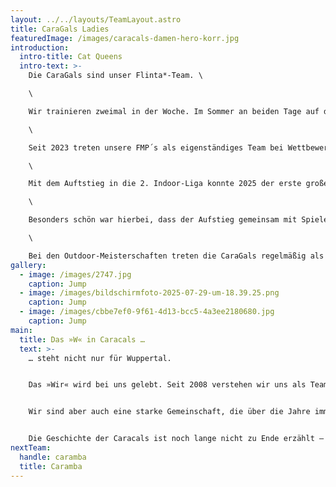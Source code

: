 ```yaml
---
layout: ../../layouts/TeamLayout.astro
title: CaraGals Ladies
featuredImage: /images/caracals-damen-hero-korr.jpg
introduction:
  intro-title: Cat Queens
  intro-text: >-
    Die CaraGals sind unser Flinta*-Team. \

    \

    Wir trainieren zweimal in der Woche. Im Sommer an beiden Tage auf dem Rasen. Im Winter auch an einem Termin in der Halle. Das Training findet gemeinsam mit dem Open- und Mixed-Team statt.\

    \

    Seit 2023 treten unsere FMP´s als eigenständiges Team bei Wettbewerben an.\

    \

    Mit dem Auftstieg in die 2. Indoor-Liga konnte 2025 der erste große Erfolg gefeiert werden.\

    \

    Besonders schön war hierbei, dass der Aufstieg gemeinsam mit Spielerinnen aus unserem Jugend-Team »Caramba« erreicht wurde.\

    \

    Bei den Outdoor-Meisterschaften treten die CaraGals regelmäßig als »Katzenfamilie« zusammen mit den Frauen von Düsseldorf Ultimate an. Aktuell spielen wir dort in der 2. Liga.
gallery:
  - image: /images/2747.jpg
    caption: Jump
  - image: /images/bildschirmfoto-2025-07-29-um-18.39.25.png
    caption: Jump
  - image: /images/cbbe7ef0-9f61-4d13-bcc5-4a3ee2180680.jpg
    caption: Jump
main:
  title: Das »W« in Caracals …
  text: >-
    … steht nicht nur für Wuppertal.


    Das »Wir« wird bei uns gelebt. Seit 2008 verstehen wir uns als Team, das jede Herausforderung annimmt. Wir entwickeln unser Game mit großem Anspruch ständig weiter um das nächste Level zu erreichen.


    Wir sind aber auch eine starke Gemeinschaft, die über die Jahre immer größer geworden ist. Die Vielfalt der Menschen, die unter der Flagge der Caracals zusammenkommt ist wunderbar vielfältig und offen. Hier sind echte Freundschaften entstanden, es wurden Ehen geschlossen, und auch einige Kinder sind aus dieser Verbindungen hervorgegangen.


    Die Geschichte der Caracals ist noch lange nicht zu Ende erzählt – beginnt das nächste Kapitel vielleicht mit Dir?
nextTeam:
  handle: caramba
  title: Caramba
---
```

